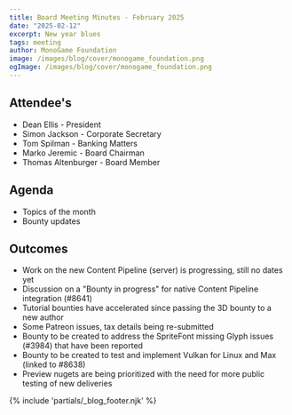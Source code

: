 ```yaml
---
title: Board Meeting Minutes - February 2025
date: "2025-02-12"
excerpt: New year blues
tags: meeting
author: MonoGame Foundation
image: /images/blog/cover/monogame_foundation.png
ogImage: /images/blog/cover/monogame_foundation.png
---
```


## Attendee's

- Dean Ellis - President
- Simon Jackson - Corporate Secretary
- Tom Spilman - Banking Matters
- Marko Jeremic - Board Chairman
- Thomas Altenburger - Board Member

## Agenda

- Topics of the month
- Bounty updates

## Outcomes

- Work on the new Content Pipeline (server) is progressing, still no dates yet
- Discussion on a "Bounty in progress" for native Content Pipeline integration (#8641)
- Tutorial bounties have accelerated since passing the 3D bounty to a new author
- Some Patreon issues, tax details being re-submitted
- Bounty to be created to address the SpriteFont missing Glyph issues (#3984) that have been reported
- Bounty to be created to test and implement Vulkan for Linux and Max (linked to #8638)
- Preview nugets are being prioritized with the need for more public testing of new deliveries

{% include 'partials/_blog_footer.njk' %}
